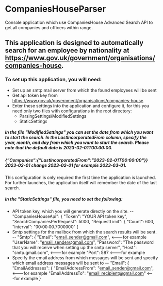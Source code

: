 # CompaniesHouseParser
Console application which use CompaniesHouse Advanced Search API to get all companies and officers within range.

## This application is designed to automatically search for an employee by nationality at https://www.gov.uk/government/organisations/companies-house.

### To set up this application, you will need:
- Set up an smtp mail server from which the found employees will be sent
- Get api token key from https://www.gov.uk/government/organisations/companies-house.
- Enter these settings into the application and configure it, for this you need only two files with configurations in the root directory:
  - ParsingSettings\ModifiedSettings
  - StaticSettings
  
##### In the file "ModifiedSettings" you can set the date from which you want to start the search. In the LastIncorporatedFrom column, specify the year, month, and day from which you want to start the search. Please note that the default date is 2023-02-01T00:00:00. 
##### {"Companies":{"LastIncorporatedFrom":"2023-02-01T00:00:00"}} 2023-02-01 change 2023-02-01 for example 2023-03-01.
This configuration is only required the first time the application is launched. For further launches, the application itself will remember the date of the last search.

##### In the "StaticSettings" file, you need to set the following: 
- API token key, which you will generate directly on the site.
-- "CompaniesHouseApi": {
	"Token": "YOUR API token key",
    "SearchCompaniesPerRequest": 5000,
    "RequestLimit": {
      "Count": 600,
      "Interval": "00:00:00.7000000"
    }
- Smtp settings for the mailbox from which the search results will be sent.
-- "Smtp": {
    "Email": "email_sender@gmail.com", <---for example
    "UserName": "email_sender@gmail.com",
    "Password": "The password that you will receive when setting up the smtp server",
    "Host": "smtp.gmail.com", <---for example
    "Port": 587 <---for example
- Specify the email address from which messages will be sent and specify which email address messages will be sent to
-- "Email": {
    "EmailAddresses": {
      "EmailAddressFrom": "email_sender@gmail.com", <---for example
      "EmailAddressTo": "email_recipient@gmail.com" <---for example
    }